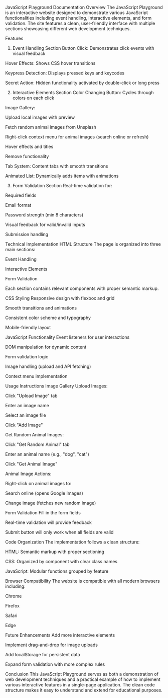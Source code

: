 JavaScript Playground Documentation
Overview
The JavaScript Playground is an interactive website designed to demonstrate various JavaScript functionalities including event handling, interactive elements, and form validation. The site features a clean, user-friendly interface with multiple sections showcasing different web development techniques.

Features
1. Event Handling Section
Button Click: Demonstrates click events with visual feedback

Hover Effects: Shows CSS hover transitions

Keypress Detection: Displays pressed keys and keycodes

Secret Action: Hidden functionality activated by double-click or long press

2. Interactive Elements Section
Color Changing Button: Cycles through colors on each click

Image Gallery:

Upload local images with preview

Fetch random animal images from Unsplash

Right-click context menu for animal images (search online or refresh)

Hover effects and titles

Remove functionality

Tab System: Content tabs with smooth transitions

Animated List: Dynamically adds items with animations

3. Form Validation Section
Real-time validation for:

Required fields

Email format

Password strength (min 8 characters)

Visual feedback for valid/invalid inputs

Submission handling

Technical Implementation
HTML Structure
The page is organized into three main sections:

Event Handling

Interactive Elements

Form Validation

Each section contains relevant components with proper semantic markup.

CSS Styling
Responsive design with flexbox and grid

Smooth transitions and animations

Consistent color scheme and typography

Mobile-friendly layout

JavaScript Functionality
Event listeners for user interactions

DOM manipulation for dynamic content

Form validation logic

Image handling (upload and API fetching)

Context menu implementation

Usage Instructions
Image Gallery
Upload Images:

Click "Upload Image" tab

Enter an image name

Select an image file

Click "Add Image"

Get Random Animal Images:

Click "Get Random Animal" tab

Enter an animal name (e.g., "dog", "cat")

Click "Get Animal Image"

Animal Image Actions:

Right-click on animal images to:

Search online (opens Google Images)

Change image (fetches new random image)

Form Validation
Fill in the form fields

Real-time validation will provide feedback

Submit button will only work when all fields are valid

Code Organization
The implementation follows a clean structure:

HTML: Semantic markup with proper sectioning

CSS: Organized by component with clear class names

JavaScript: Modular functions grouped by feature

Browser Compatibility
The website is compatible with all modern browsers including:

Chrome

Firefox

Safari

Edge

Future Enhancements
Add more interactive elements

Implement drag-and-drop for image uploads

Add localStorage for persistent data

Expand form validation with more complex rules

Conclusion
This JavaScript Playground serves as both a demonstration of web development techniques and a practical example of how to implement various interactive features in a single-page application. The clean code structure makes it easy to understand and extend for educational purposes.
